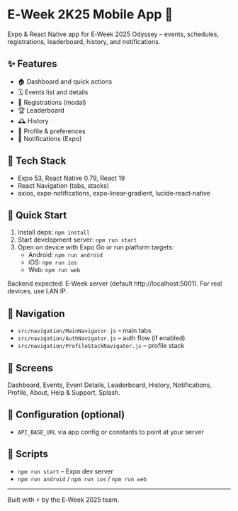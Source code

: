 # E‑Week 2K25 Mobile App 📱

Expo & React Native app for E‑Week 2025 Odyssey – events, schedules, registrations, leaderboard, history, and notifications.

## ✨ Features
- 🏠 Dashboard and quick actions
- 🗓️ Events list and details
- 📝 Registrations (modal)
- 🏆 Leaderboard
- 🕰️ History
- 👤 Profile & preferences
- 🔔 Notifications (Expo)

## 🧰 Tech Stack
- Expo 53, React Native 0.79, React 19
- React Navigation (tabs, stacks)
- axios, expo‑notifications, expo‑linear‑gradient, lucide‑react‑native

## 🚀 Quick Start
1) Install deps: `npm install`
2) Start development server: `npm run start`
3) Open on device with Expo Go or run platform targets:
   - Android: `npm run android`
   - iOS: `npm run ios`
   - Web: `npm run web`

Backend expected: E‑Week server (default http://localhost:5001). For real devices, use LAN IP.

## 🧭 Navigation
- `src/navigation/MainNavigator.js` – main tabs
- `src/navigation/AuthNavigator.js` – auth flow (if enabled)
- `src/navigation/ProfileStackNavigator.js` – profile stack

## 📱 Screens
Dashboard, Events, Event Details, Leaderboard, History, Notifications, Profile, About, Help & Support, Splash.

## 🔐 Configuration (optional)
- `API_BASE_URL` via app config or constants to point at your server

## 🧪 Scripts
- `npm run start` – Expo dev server
- `npm run android` / `npm run ios` / `npm run web`

---
Built with ⚡️ by the E‑Week 2025 team.

